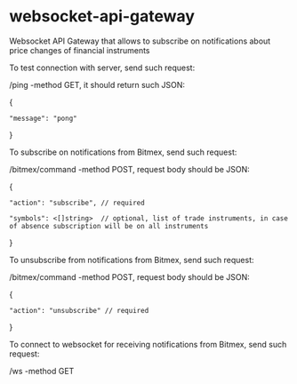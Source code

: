 # websocket-api-gateway
Websocket API Gateway that allows to subscribe on notifications about price changes of financial instruments

To test connection with server, send such request:

/ping -method GET, it should return such JSON:

{

    "message": "pong"

}

To subscribe on notifications from Bitmex, send such request:

/bitmex/command -method POST, request body should be JSON:

{

    "action": "subscribe", // required

    "symbols": <[]string>  // optional, list of trade instruments, in case of absence subscription will be on all instruments

}

To unsubscribe from notifications from Bitmex, send such request:

/bitmex/command -method POST, request body should be JSON:

{

    "action": "unsubscribe" // required

}

To connect to websocket for receiving notifications from Bitmex, send such request:

/ws -method GET
